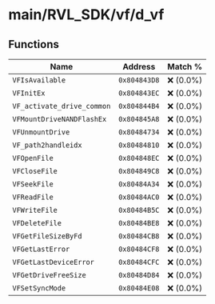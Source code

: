 # main/RVL_SDK/vf/d_vf

## Functions

| Name | Address | Match % |
|------|---------|---------|
| `VFIsAvailable` | `0x804843D8` | :x: (0.0%) |
| `VFInitEx` | `0x804843EC` | :x: (0.0%) |
| `VF_activate_drive_common` | `0x804844B4` | :x: (0.0%) |
| `VFMountDriveNANDFlashEx` | `0x804845A8` | :x: (0.0%) |
| `VFUnmountDrive` | `0x80484734` | :x: (0.0%) |
| `VF_path2handleidx` | `0x80484810` | :x: (0.0%) |
| `VFOpenFile` | `0x804848EC` | :x: (0.0%) |
| `VFCloseFile` | `0x804849C8` | :x: (0.0%) |
| `VFSeekFile` | `0x80484A34` | :x: (0.0%) |
| `VFReadFile` | `0x80484AC0` | :x: (0.0%) |
| `VFWriteFile` | `0x80484B5C` | :x: (0.0%) |
| `VFDeleteFile` | `0x80484BE8` | :x: (0.0%) |
| `VFGetFileSizeByFd` | `0x80484CB8` | :x: (0.0%) |
| `VFGetLastError` | `0x80484CF8` | :x: (0.0%) |
| `VFGetLastDeviceError` | `0x80484CFC` | :x: (0.0%) |
| `VFGetDriveFreeSize` | `0x80484D84` | :x: (0.0%) |
| `VFSetSyncMode` | `0x80484E08` | :x: (0.0%) |